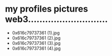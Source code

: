 # my profiles pictures web3............................
- 0x616c79737361 (1).jpg
- 0x616c79737361 (2).jpg
- 0x616c79737361 (3).jpg
- 0x616c79737361 (4).jpg
